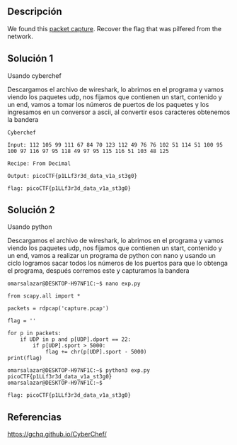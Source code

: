 ## Descripción 
We found this [packet capture](https://jupiter.challenges.picoctf.org/static/b506393b6f9d53b94011df000c534759/capture.pcap). Recover the flag that was pilfered from the network.

## Solución 1

Usando cyberchef

Descargamos el archivo de wireshark, lo abrimos en el programa y vamos viendo los paquetes udp, nos fijamos que contienen un start, contenido y un end, vamos a tomar los números de puertos de los paquetes y los ingresamos en un conversor a ascii, al convertir esos caracteres obtenemos la bandera 

```
Cyberchef

Input: 112 105 99 111 67 84 70 123 112 49 76 76 102 51 114 51 100 95 100 97 116 97 95 118 49 97 95 115 116 51 103 48 125

Recipe: From Decimal

Output: picoCTF{p1LLf3r3d_data_v1a_st3g0}

flag: picoCTF{p1LLf3r3d_data_v1a_st3g0}
```

## Solución 2

Usando python

Descargamos el archivo de wireshark, lo abrimos en el programa y vamos viendo los paquetes udp, nos fijamos que contienen un start, contenido y un end, vamos a realizar un programa de python con nano y usando un ciclo logramos sacar todos los números de los puertos para que lo obtenga el programa, después corremos este y capturamos la bandera

```
omarsalazar@DESKTOP-H97NF1C:~$ nano exp.py

from scapy.all import *

packets = rdpcap('capture.pcap')

flag = ''

for p in packets:
	if UDP in p and p[UDP].dport == 22:
		if p[UDP].sport > 5000:
			flag += chr(p[UDP].sport - 5000)
print(flag)

omarsalazar@DESKTOP-H97NF1C:~$ python3 exp.py
picoCTF{p1LLf3r3d_data_v1a_st3g0}
omarsalazar@DESKTOP-H97NF1C:~$

flag: picoCTF{p1LLf3r3d_data_v1a_st3g0}
```

## Referencias 
https://gchq.github.io/CyberChef/